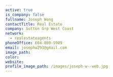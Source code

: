 ```yaml
---
active: true
is_company: false
fullname: Joseph Wong
contactTitle: Real Estate
company: Sutton Grp West Coast
network:
  - realestateagents
phoneOffice: 604-809-5989
email: josephw293@gmail.com
image_path:
color:
website:
profile_image_path: /images/joseph-w--web.jpg
---
```



